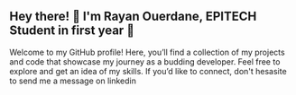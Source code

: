 <h2 align="left">Hey there! 👋 I'm Rayan Ouerdane, EPITECH Student in first year 🚀</h2>

<p align="left">
  Welcome to my GitHub profile! Here, you’ll find a collection of my projects and code that showcase my journey as a budding developer.  
  Feel free to explore and get an idea of my skills. If you’d like to connect, don't hesasite to send me a message on linkedin
</p>
